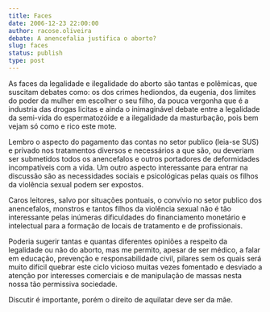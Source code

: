 ```yaml
---
title: Faces
date: 2006-12-23 22:00:00
author: racose.oliveira
debate: A anencefalia justifica o aborto? 
slug: faces
status: publish 
type: post
---
```


As faces da legalidade e ilegalidade do aborto são tantas e polêmicas, que suscitam debates como: os dos crimes hediondos, da eugenia, dos limites do poder da mulher em escolher o seu filho, da pouca vergonha que é a industria das drogas licitas e ainda o inimaginável debate entre a legalidade da semi-vida do espermatozóide e a ilegalidade da masturbação, pois bem vejam só como e rico este mote.  

Lembro o aspecto do pagamento das contas no setor publico (leia-se SUS) e privado nos tratamentos diversos e necessários a que são, ou deveriam ser submetidos todos os anencefalos e outros portadores de deformidades incompatíveis com a vida. Um outro aspecto interessante para entrar na discussão são as necessidades sociais e psicológicas pelas quais os filhos da violência sexual podem ser expostos.  

Caros leitores, salvo por situações pontuais, o convívio no setor publico dos anencefalos, monstros e tantos filhos da violência sexual não é tão interessante pelas inúmeras dificuldades do financiamento monetário e intelectual para a formação de locais de tratamento e de profissionais.  

Poderia sugerir tantas e quantas diferentes opiniões a respeito da legalidade ou não do aborto, mas me permito, apesar de ser médico, a falar em educação, prevenção e responsabilidade civil, pilares sem os quais será muito difícil quebrar este ciclo vicioso muitas vezes fomentado e desviado a atenção por interesses comerciais e de manipulação de massas nesta nossa tão permissiva sociedade.  

Discutir é importante, porém o direito de aquilatar deve ser da mãe.
